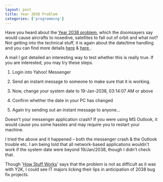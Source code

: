 ```yaml
---
layout: post
title: Year 2038 Problem
categories: ['programming']
---
```

Have you heard about the <a href="http://www.2038bug.com/" target="_blank">Year 2038 problem</a>, which the doomsayers say would cause aircrafts to nosedive, satellites to fall out of orbit and what not? Not getting into the technical stuff, it is again about the date/time handling and you can find more details  <a href="http://pw1.netcom.com/%7Erogermw/Y2038.html" target="_blank">here</a> &amp; <a href="http://maul.deepsky.com/%7Emerovech/2038.html" target="_blank">here </a>.
<p class="entry">A mail I got detailed an interesting way to test whether this is really true. If you are interested, you may try these steps.

1. Login into Yahoo! Messenger

2. Send an instant message to someone to make sure that it is working.

3. Now, change your system date to 19-Jan-2038, 03:14:07 AM or above

4. Confirm whether the date in your PC has changed

5. Again try sending out an instant message to anyone…

Doesn't your messenger application crash?
If you were using MS Outlook, it would cause you some hassles and may require you to restart your machine.

I tried the above and it happened – both the messenger crash &amp; the Outlook trouble etc.
I am being told that all network-based applications wouldn't work if the system date were beyond 19/Jan/2038, though I didn't check that.

Though '<a href="http://www.howstuffworks.com/question75.htm" target="_blank">How Stuff Works</a>' says that the problem is not as difficult as it was with Y2K, I could see IT majors licking their lips in anticipation of 2038 bug fix projects.</p>
